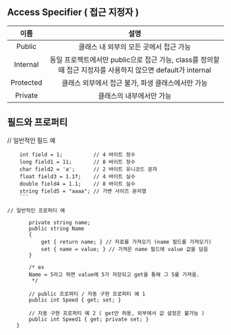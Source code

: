 ## Access Specifier ( 접근 지정자 )
|이름|설명|
|:---:|:---:|
|Public|클래스 내 외부의 모든 곳에서 접근 가능|
|Internal|동일 프로젝트에서만 public으로 접근 가능, class를 정의할 때 접근 지정자를 사용하지 않으면 default가 internal|
|Protected|클래스 외부에서 접근 불가, 파생 클래스에서만 가능|
|Private|클래스의 내부에서만 가능|


## 필드와 프로퍼티

 // 일반적인 필드 예
 ```
     int field = 1;          // 4 바이트 정수
     long field1 = 11;       // 8 바이트 정수
     char field2 = 'a';      // 2 바이트 유니코드 문자
     float field3 = 1.1f;    // 4 바이트 실수
     double field4 = 1.1;    // 8 바이트 실수
     string field5 = "aaaa"; // 가변 사이즈 문자열
     ```

 // 일반적인 프로퍼티 예

        private string name;
        public string Name
        {
            get { return name; } // 자료를 가져오기 (name 필드를 가져오기)
            set { name = value; } // 가져온 name 필드에 value 값을 담음
        }

        /* ex
        Name = 5라고 하면 value에 5가 저장되고 get을 통해 그 5를 가져옴.
         */ 

        // public 프로퍼티 / 자동 구현 프로퍼티 예 1
        public int Speed { get; set; }

        // 자동 구현 프로퍼티 예 2 ( get만 허용, 외부에서 값 설정은 불가능 )
        public int Speed1 { get; private set; }
    }
